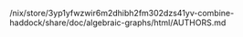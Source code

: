 /nix/store/3yp1yfwzwir6m2dhibh2fm302dzs41yv-combine-haddock/share/doc/algebraic-graphs/html/AUTHORS.md